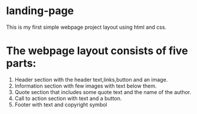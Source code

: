 # landing-page

This is my first simple webpage project layout using html and css.

# The webpage layout consists of five parts:
1. Header section with the header text,links,button and an image.
2. Information section with few images with text below them.
3. Quote section that includes some quote text and the name of the author.
4. Call to action section with text and a button.
5. Footer with text and copyright symbol

